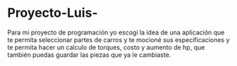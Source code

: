 # Proyecto-Luis-
Para mi proyecto de programación yo escogí la idea de una aplicación que te permita seleccionar partes de carros y te mocioné sus especificaciones y te permita hacer un calculo de torques, costo y aumento de hp, que también puedas guardar las piezas que ya le cambiaste.
